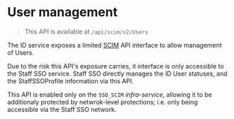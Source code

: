 # User management

> This API is available at `/api/scim/v2/Users`

The ID service exposes a limited [SCIM](https://scim.cloud/) API interface to allow management of Users.

Due to the risk this API's exposure carries, it interface is only accessible to the Staff SSO service. Staff SSO directly manages the ID User statuses, and the StaffSSOProfile information via this API.

This API is enabled only on the `SSO_SCIM` *infra-service*, allowing it to be additionaly protected by netwrok-level protections; i.e. only being accessible via the Staff SSO network.
